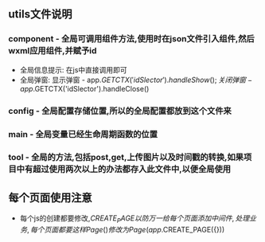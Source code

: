 ## utils文件说明

### component - 全局可调用组件方法,使用时在json文件引入组件,然后wxml应用组件,并赋予id
* 全局信息提示: 在js中直接调用即可
* 全局弹窗: 显示弹窗 - app.$GETCTX('idSlector').handleShow(); 关闭弹窗 - app.$GETCTX('idSlector').handleClose()

### config - 全局配置存储位置,所以的全局配置都放到这个文件来

### main - 全局变量已经生命周期函数的位置

### tool - 全局的方法,包括post,get,上传图片以及时间戳的转换,如果项目中有超过使用两次以上的办法都存入此文件中,以便全局使用

## 每个页面使用注意
* 每个js的创建都要修改,$CREATE_PAGE以防万一给每个页面添加中间件,处理业务,每个页面都要这样
  Page({}) 修改为 Page(app.$CREATE_PAGE({}))
